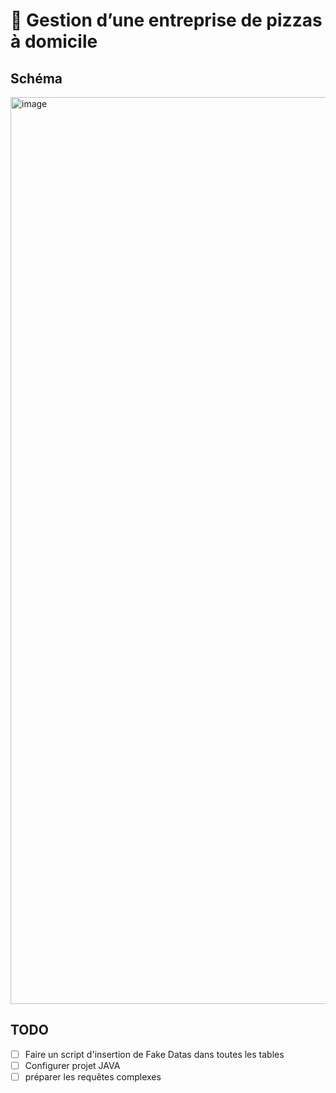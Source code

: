 # 🍕 Gestion d’une entreprise de pizzas à domicile

## Schéma

<img width="1451" alt="image" src="https://github.com/Berachem/RaPizz/assets/61350744/d1119e5a-2d13-470d-8e6c-1b574ff17a8b">

## TODO

- [ ] Faire un script d'insertion de Fake Datas dans toutes les tables
- [ ] Configurer projet JAVA
- [ ] préparer les requêtes complexes
